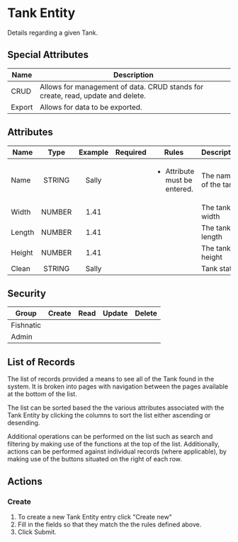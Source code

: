 <!--
@bot-written

WARNING AND NOTICE
Any access, download, storage, and/or use of this source code is subject to the terms and conditions of the
Full Software Licence as accepted by you before being granted access to this source code and other materials,
the terms of which can be accessed on the Codebots website at https://codebots.com/full-software-licence. Any
commercial use in contravention of the terms of the Full Software Licence may be pursued by Codebots through
licence termination and further legal action, and be required to indemnify Codebots for any loss or damage,
including interest and costs. You are deemed to have accepted the terms of the Full Software Licence on any
access, download, storage, and/or use of this source code.

BOT WARNING
This file is bot-written.
Any changes out side of "protected regions" will be lost next time the bot makes any changes.
-->

# Tank Entity

Details regarding a given Tank.


## Special Attributes
| Name | Description |
| ---- | ---- |
| CRUD | Allows for management of data. CRUD stands for create, read, update and delete. |
| Export | Allows for data to be exported. |

## Attributes
| Name | Type | Example | Required | Rules | Description |
| ---- | :----: | :--------: | :-----: | ----- | ----- |
| Name | STRING | Sally | <i class="fa fa-check"> | <ul><li>Attribute must be entered.</li></ul> | The name of the tank | 
| Width | NUMBER | 1.41 | <i class="fa fa-times"> | <ul></ul> | The tank's width | 
| Length | NUMBER | 1.41 | <i class="fa fa-times"> | <ul></ul> | The tank's length | 
| Height | NUMBER | 1.41 | <i class="fa fa-times"> | <ul></ul> | The tank's height | 
| Clean | STRING | Sally | <i class="fa fa-times"> | <ul></ul> | Tank status | 


## Security
| Group  | Create | Read | Update | Delete |
| ---- | :----: | :----:  | :----:  | :----:  |
| Fishnatic | <i class="fa fa-check"> | <i class="fa fa-check"> | <i class="fa fa-check"> | <i class="fa fa-check"> |
| Admin | <i class="fa fa-check"> | <i class="fa fa-check"> | <i class="fa fa-check"> | <i class="fa fa-check"> |

## List of Records

The list of records provided a means to see all of the Tank found in the system. It is broken into pages with navigation between the pages available at the bottom of the list.

The list can be sorted based the the various attributes associated with the Tank Entity by clicking the columns to sort the list either ascending or desending.

Additional operations can be performed on the list such as search and filtering by making use of the functions at the top of the list. Additionally, actions can be performed against individual records (where applicable),
by making use of the buttons situated on the right of each row.

## Actions
### Create

1. To create a new Tank Entity entry click "Create new"
2. Fill in the fields so that they match the the rules defined above.
3. Click Submit.